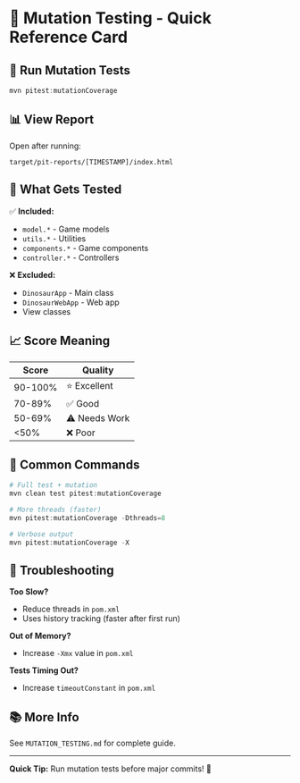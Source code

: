 # 🧬 Mutation Testing - Quick Reference Card

## 🚀 Run Mutation Tests

```powershell
mvn pitest:mutationCoverage
```

## 📊 View Report

Open after running:
```
target/pit-reports/[TIMESTAMP]/index.html
```

## 🎯 What Gets Tested

✅ **Included:**
- `model.*` - Game models
- `utils.*` - Utilities
- `components.*` - Game components  
- `controller.*` - Controllers

❌ **Excluded:**
- `DinosaurApp` - Main class
- `DinosaurWebApp` - Web app
- View classes

## 📈 Score Meaning

| Score | Quality |
|-------|---------|
| 90-100% | ⭐ Excellent |
| 70-89% | ✅ Good |
| 50-69% | ⚠️ Needs Work |
| <50% | ❌ Poor |

## 🔧 Common Commands

```powershell
# Full test + mutation
mvn clean test pitest:mutationCoverage

# More threads (faster)
mvn pitest:mutationCoverage -Dthreads=8

# Verbose output
mvn pitest:mutationCoverage -X
```

## 🐛 Troubleshooting

**Too Slow?**
- Reduce threads in `pom.xml`
- Uses history tracking (faster after first run)

**Out of Memory?**
- Increase `-Xmx` value in `pom.xml`

**Tests Timing Out?**
- Increase `timeoutConstant` in `pom.xml`

## 📚 More Info

See `MUTATION_TESTING.md` for complete guide.

---

**Quick Tip:** Run mutation tests before major commits! 🦖

